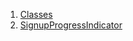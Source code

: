 

1. [Classes](file-___home_harshil_Desktop_open-source_palisadoes_talawa_lib_widgets_signup_progress_indicator/#classes)
2. [SignupProgressIndicator](file-___home_harshil_Desktop_open-source_palisadoes_talawa_lib_widgets_signup_progress_indicator/SignupProgressIndicator-class.html)
